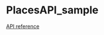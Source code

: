 # PlacesAPI_sample

<a href="https://abdulaleem21.github.io/placesapi_foursquare_swagger/">API reference</a>
